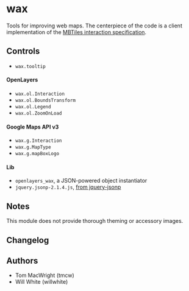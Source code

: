 # wax

Tools for improving web maps. The centerpiece of the code is a client 
implementation of the [MBTiles interaction specification](https://github.com/mapbox/mbtiles-spec).

## Controls

* `wax.tooltip`

#### OpenLayers

* `wax.ol.Interaction`
* `wax.ol.BoundsTransform`
* `wax.ol.Legend`
* `wax.ol.ZoomOnLoad`

#### Google Maps API v3

* `wax.g.Interaction`
* `wax.g.MapType`
* `wax.g.mapBoxLogo`

#### Lib

* `openlayers_wax`, a JSON-powered object instantiator
* `jquery.jsonp-2.1.4.js`, [from jquery-jsonp](http://code.google.com/p/jquery-jsonp/)

## Notes

This module does not provide thorough theming or accessory images.

## Changelog

## Authors

- Tom MacWright (tmcw)
- Will White (willwhite)
